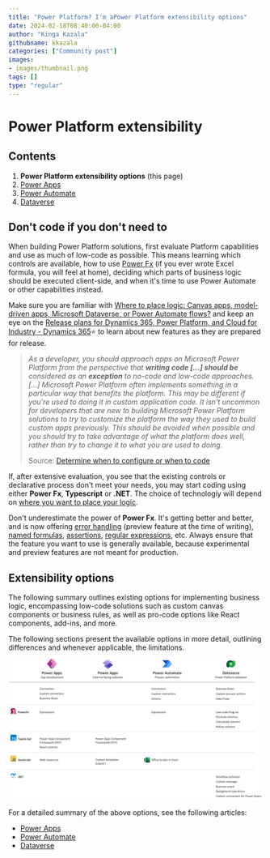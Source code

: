 ```yaml
---
title: "Power Platform? I'm aPower Platform extensibility options"
date: 2024-02-18T08:40:00-04:00
author: "Kinga Kazala"
githubname: kkazala
categories: ["Community post"]
images:
- images/thumbnail.png
tags: []
type: "regular"
---
```


# Power Platform extensibility

## Contents

1. **Power Platform extensibility options** (this page)
1. [Power Apps](PowerApps.md)
1. [Power Automate](./PowerAutomate.md)
1. [Dataverse](Dataverse.md)


## Don't code if you don't need to
When building Power Platform solutions, first evaluate Platform capabilities and use as much of low-code as possible.
This means learning which controls are available, how to use [Power Fx](https://learn.microsoft.com/en-us/power-platform/power-fx/overview) (if you ever wrote Excel formula, you will feel at home), deciding which parts of business logic should be executed client-side, and when it's time to use Power Automate or other capabilities instead.

Make sure you are familiar with [Where to place logic: Canvas apps, model-driven apps, Microsoft Dataverse, or Power Automate flows?](https://learn.microsoft.com/en-us/power-apps/guidance/planning/logic) and keep an eye on the [Release plans for Dynamics 365, Power Platform, and Cloud for Industry - Dynamics 365](https://learn.microsoft.com/en-us/dynamics365/release-plans/)⭐ to learn about new features as they are prepared for release.

>_As a developer, you should approach apps on Microsoft Power Platform from the perspective that **writing code […] should be** considered as an **exception** to no-code and low-code approaches. […]
Microsoft Power Platform often implements something in a particular way that benefits the platform. This may be different if you're used to doing it in custom application code. It isn't uncommon for developers that are new to building Microsoft Power Platform solutions to try to customize the platform the way they used to build custom apps previously. This should be avoided when possible and you should try to take advantage of what the platform does well, rather than try to change it to what you are used to doing._
>
>Source: [Determine when to configure or when to code](https://learn.microsoft.com/en-us/training/modules/introduction-power-platform-extend/configure-code)

If, after extensive evaluation, you see that the existing controls or declarative process don't meet your needs, you may start coding using either **Power Fx**, **Typescript** or **.NET**. The choice of technologiy will depend on [where you want to place your logic](https://learn.microsoft.com/en-us/power-apps/guidance/planning/logic).

Don't underestimate the power of **Power Fx**. It's getting better and better, and is now offering [error handling](https://learn.microsoft.com/en-us/power-platform/power-fx/error-handling) (preview feature at the time of writing), [named formulas](https://learn.microsoft.com/en-us/power-platform/power-fx/reference/object-app#formulas-property), [assertions](https://learn.microsoft.com/en-us/power-platform/power-fx/reference/function-assert), [regular expressions](https://learn.microsoft.com/en-us/power-platform/power-fx/reference/function-ismatch), etc. Always ensure that the feature you want to use is generally available, because experimental and preview features are not meant for production.

## Extensibility options

The following summary outlines existing options for implementing business logic, encompassing low-code solutions such as custom canvas components or business rules, as well as pro-code options like React components, add-ins, and more.

The following sections present the available options in more detail, outlining differences and whenever applicable, the limitations.

![Extensibility options](./images/Summary.png)

For a detailed summary of the above options, see the following articles:

- [Power Apps](powerApps.md)
- [Power Automate](./PowerAutomate.md)
- [Dataverse](Dataverse.md)
